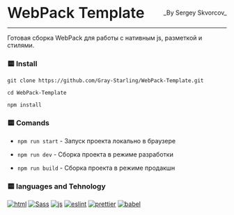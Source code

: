 <div style="display: flex;  justify-content: space-between; align-items: center;"><span style="font-size:34px;  font-weight: 600;">WebPack Template</span><span>_By Sergey Skvorcov_</span></div>
<hr>

Готовая сборка WebPack для работы с нативным js, разметкой и стилями.

### 🟨 Install

`git clone https://github.com/Gray-Starling/WebPack-Template.git`

`cd WebPack-Template`

`npm install`

### 🟨 Comands

- `npm run start` - Запуск проекта локально в браузере

- `npm run dev` - Сборка проекта в режиме разработки

- `npm run build` - Сборка проекта в режиме продакшн

### 🟨 languages and Tehnology

<a href="https://developer.mozilla.org/ru/docs/Web/HTML" target=_blank>![html](https://img.shields.io/badge/html-fff?style=for-the-badge&logo=html5)</a>
<a href="https://sass-scss.ru/" target=_blank>![Sass](https://img.shields.io/badge/sass-fff?style=for-the-badge&logo=sass)</a>
<a href="https://developer.mozilla.org/ru/docs/Web/JavaScript" target=_blank>![js](https://img.shields.io/badge/JavaScript-fff?style=for-the-badge&logo=javascript)</a>
<a href="https://eslint.org/" target=_blank>![eslint](https://img.shields.io/badge/Eslint-fff?style=for-the-badge&logo=eslint)</a>
<a href="https://prettier.io/" target=_blank>![prettier](https://img.shields.io/badge/prettier-fff?style=for-the-badge&logo=prettier)</a>
<a href="https://babeljs.io/" target=_blank>![babel](https://img.shields.io/badge/babel-fff?style=for-the-badge&logo=babel)</a>
